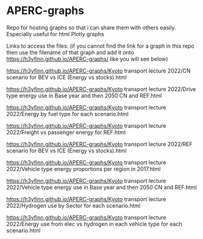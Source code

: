 # APERC-graphs
Repo for hosting graphs so that i can share them with others easily. Especially useful for html Plotly graphs

Links to access the files: (if you cannot find the link for a graph in this repo then use the filename of that graph and add it onto https://h3yfinn.github.io/APERC-graphs/ like you will see below)

https://h3yfinn.github.io/APERC-graphs/Kyoto transport lecture 2022/CN scenario for BEV vs ICE (Energy vs stocks).html

https://h3yfinn.github.io/APERC-graphs/Kyoto transport lecture 2022/Drive type energy use in Base year and then 2050 CN and REF.html

https://h3yfinn.github.io/APERC-graphs/Kyoto transport lecture 2022/Energy by fuel type for each scenario.html

https://h3yfinn.github.io/APERC-graphs/Kyoto transport lecture 2022/Freight vs passenger energy for REF.html

https://h3yfinn.github.io/APERC-graphs/Kyoto transport lecture 2022/REF scenario for BEV vs ICE (Energy vs stocks).html

https://h3yfinn.github.io/APERC-graphs/Kyoto transport lecture 2022/Vehicle type energy proportions per region in 2017.html

https://h3yfinn.github.io/APERC-graphs/Kyoto transport lecture 2022/Vehicle type energy use in Base year and then 2050 CN and REF.html

https://h3yfinn.github.io/APERC-graphs/Kyoto transport lecture 2022/Hydrogen use by Sector for each scenario.html

https://h3yfinn.github.io/APERC-graphs/Kyoto transport lecture 2022/Energy use from elec vs hydrogen in each vehicle type for each scenario.html
